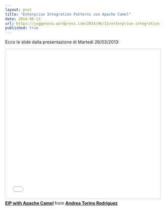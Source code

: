 ```yaml
---
layout: post
title: "Enterprise Integration Patterns con Apache Camel"
date: 2014-06-13
url: https://juggenova.wordpress.com/2014/06/13/enterprise-integration-patterns-con-apache-camel/
published: true 
---
```


Ecco le slide dalla presentazione di Martedì 26/03/2013: 

<iframe src="//www.slideshare.net/slideshow/embed_code/key/80Tx70fQ2uNOgq" width="595" height="485" frameborder="0" marginwidth="0" marginheight="0" scrolling="no" style="border:1px solid #CCC; border-width:1px; margin-bottom:5px; max-width: 100%;" allowfullscreen> </iframe> <div style="margin-bottom:5px"> <strong> <a href="//www.slideshare.net/slideshow/eip-with-apache-camel/31547286" title="EIP with Apache Camel" target="_blank">EIP with Apache Camel</a> </strong> from <strong><a href="//www.slideshare.net/AndreaRodriguez105" target="_blank">Andrea Torino Rodriguez</a></strong> </div>